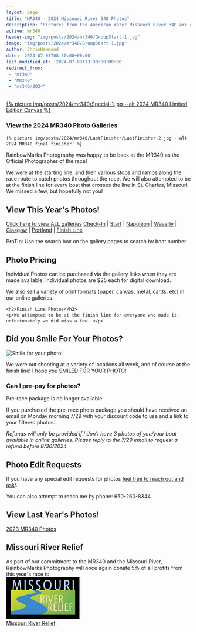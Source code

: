 ```yaml
---
layout: page
title: "MR340 - 2024 Missouri River 340 Photos"
description: "Pictures from the American Water Missouri River 340 are online!"
active: mr340
header-img: "img/posts/2024/mr340/GroupStart-1.jpg"
image: "img/posts/2024/mr340/GroupStart-1.jpg"
author: ChrisHammond
date: '2024-07-03T08:30:00+00:00'
last_modified_at: '2024-07-03T13:30:00+00:00'
redirect_from: 
 - "mr340"
 - "MR340"
 - "mr340/2024"
---
```

<div class="row">
  <div class="col-md-12 text-center">
  <a href="https://photos.rainbowmarks.com/2024/MR340/MR340-Specials/i-DWjsdPV/buy">
    {% picture img/posts/2024/mr340/Special-1.jpg --alt 2024 MR340 Limited Edition Canvas  %}
  </a>
  <h3><a href="https://photos.rainbowmarks.com/2024/MR340">View the 2024 MR340 Photo Galleries</a></h3>

    {% picture img/posts/2024/mr340/LastFinisher/LastFinisher-2.jpg --alt 2024 MR340 final finisher! %}
  </div>
</div>

<div class="row">
  <div class="col-md-8">
    <p>RainbowMarks Photography was happy to be back at the MR340 as the Official Photographer of the race!</p>
    <p>We were at the starting line, and then various stops and ramps along the race route to catch photos throughout the race. We will also attempted to be at the finish line for every boat that crosses the line in St. Charles, Missouri. We missed a few, but hopefully not you!</p>
  </div>
  <div class="col-md-4 text-center"> 
    <h2>View This Year's Photos!</h2>
    <p><a href="https://photos.rainbowmarks.com/2024/MR340">Click here to view ALL galleries</a>
      <a href="https://www.rainbowmarksphotography.com/2024-MR340/Check-In">Check-In</a> | 
      <a href="https://www.rainbowmarksphotography.com/2024-MR340/Start">Start</a> | 
      <a href="https://www.rainbowmarksphotography.com/2024-MR340/Napoleon">Napoleon</a> | 
      <a href="https://www.rainbowmarksphotography.com/2024-MR340/Waverly">Waverly</a> | 
      <a href="https://www.rainbowmarksphotography.com/2024-MR340/Glasgow">Glasgow</a> | 
      <a href="https://www.rainbowmarksphotography.com/2024-MR340/Portland">Portland</a> | 
      <a href="https://www.rainbowmarksphotography.com/2024-MR340/Finish-Line">Finish Line</a>
      </p>
      <p>ProTip: Use the search box on the gallery pages to search by boat number</p>
  </div>
</div>
<div class="row">
  <div class="col-md-8">
    <h2>Photo Pricing</h2>
      <p>Individual Photos can be purchased via the gallery links when they are made available. Individual photos are $25 each for digital download.</p>
      <p>We also sell a variety of print formats (paper, canvas, metal, cards, etc) in our online galleries.</p>

    <h2>Finish Line Photos</h2>
    <p>We attempted to be at the finish line for everyone who made it, unfortunately we did miss a few. </p>

  </div>
  <div class="col-md-4"> 
    <h2>Did you Smile For Your Photos?</h2>
    <img src="{% picture direct img/posts/2024/mr340/Small2023/Small2023-7.jpg %}" alt="Smile for your photo!">
    <p>We were out shooting at a variety of locations all week, and of course at the finish line! I hope you SMILED FOR YOUR PHOTO!</p>
  </div>
</div>
<div class="row">
  <div class="col-md-12">
  <h3>Can I pre-pay for photos?</h3>
    <p>Pre-race package is no longer available</p> 
    <p>If you purchased the pre-race photo package you should have received an email on Monday morning 7/29 with your discount code to use and a link to your filtered photos.</p>
    <p><i>Refunds will only be provided if I don't have 3 photos of you/your boat available in online galleries. Please reply to the 7/29 email to request a refund before 8/30/2024.</i></p>
  </div>
</div>
<div class="row">
  <div class="col-6">
    <h2>Photo Edit Requests</h2>
    <p>If you have any special edit requests for photos <a href="https://cjh.am/rbmcontact">feel free to reach out and ask</a>!.</p>
    <p>You can also attempt to reach me by phone: 650-260-8344</p>
        <h2>View Last Year's Photos!</h2>    
    <p><a href="https://photos.rainbowmarks.com/2023/Watersports/MR340">2023 MR340 Photos</a><br/></p>    

  </div>
  <div class="col-md-6">
    <h2>Missouri River Relief</h2>
    <p>As part of our commitment to the MR340 and the Missouri River, RainbowMarks Photography will once again donate 5% of all profits from this year's race to <br /><a href="https://riverrelief.org/" target="_blank"><img src="/img/MRR-logo-color-WEB-200px.png" border="0"><br />Missouri River Relief</a>.</p>
    
  </div>
</div>
